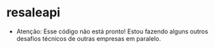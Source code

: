 # resaleapi

- Atenção: Esse código não está pronto! Estou fazendo alguns outros desafios técnicos de outras empresas em paralelo.
